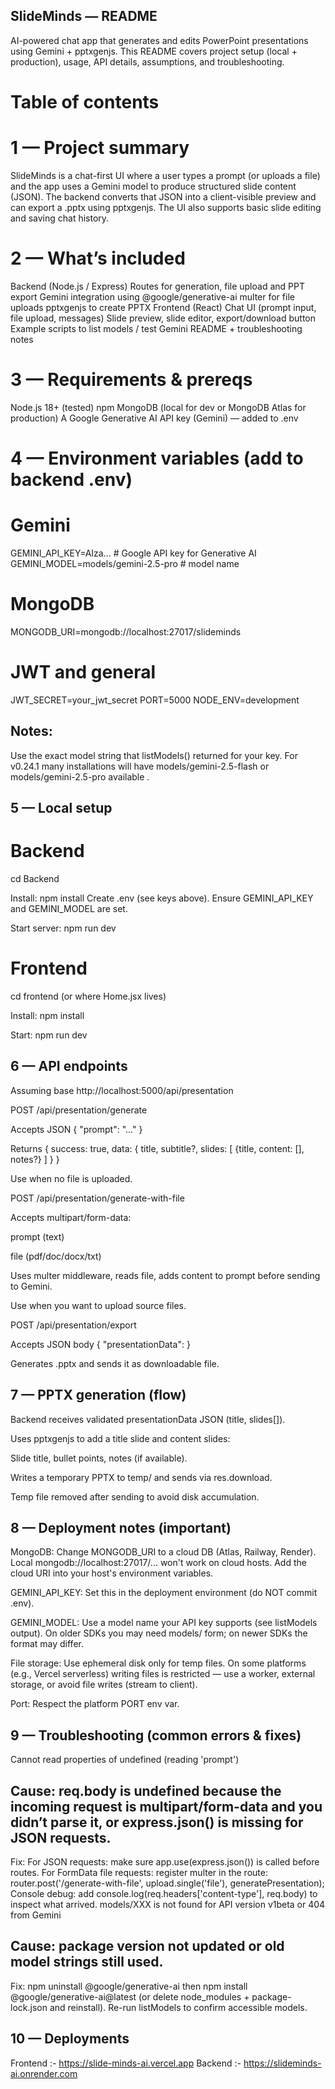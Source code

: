 ## SlideMinds — README

AI-powered chat app that generates and edits PowerPoint presentations using Gemini + pptxgenjs.
This README covers project setup (local + production), usage, API details, assumptions, and troubleshooting.


# Table of contents
# 1 — Project summary
SlideMinds is a chat-first UI where a user types a prompt (or uploads a file) and the app uses a Gemini model to produce structured slide content (JSON). The backend converts that JSON into a client-visible preview and can export a .pptx using pptxgenjs. The UI also supports basic slide editing and saving chat history.


# 2 — What’s included
Backend (Node.js / Express)
Routes for generation, file upload and PPT export
Gemini integration using @google/generative-ai
multer for file uploads
pptxgenjs to create PPTX
Frontend (React)
Chat UI (prompt input, file upload, messages)
Slide preview, slide editor, export/download button
Example scripts to list models / test Gemini
README + troubleshooting notes


# 3 — Requirements & prereqs
Node.js 18+ (tested)
npm
MongoDB (local for dev or MongoDB Atlas for production)
A Google Generative AI API key (Gemini) — added to .env


# 4 — Environment variables (add to backend .env)
# Gemini
GEMINI_API_KEY=AIza...         # Google API key for Generative AI
GEMINI_MODEL=models/gemini-2.5-pro   # model name 

# MongoDB
MONGODB_URI=mongodb://localhost:27017/slideminds

# JWT and general
JWT_SECRET=your_jwt_secret
PORT=5000
NODE_ENV=development


## Notes:
Use the exact model string that listModels() returned for your key. For v0.24.1 many installations will have models/gemini-2.5-flash or models/gemini-2.5-pro available .


## 5 — Local setup
# Backend
cd Backend

Install:
npm install
Create .env (see keys above). Ensure GEMINI_API_KEY and GEMINI_MODEL are set.

Start server:
npm run dev


# Frontend
cd frontend (or where Home.jsx lives)

Install:
npm install


Start:
npm run dev


## 6 — API endpoints

Assuming base http://localhost:5000/api/presentation

POST /api/presentation/generate

Accepts JSON { "prompt": "..." }

Returns { success: true, data: { title, subtitle?, slides: [ {title, content: [], notes?} ] } }

Use when no file is uploaded.

POST /api/presentation/generate-with-file

Accepts multipart/form-data:

prompt (text)

file (pdf/doc/docx/txt)

Uses multer middleware, reads file, adds content to prompt before sending to Gemini.

Use when you want to upload source files.

POST /api/presentation/export

Accepts JSON body { "presentationData": <the JSON slides> }

Generates .pptx and sends it as downloadable file.



## 7 — PPTX generation (flow)

Backend receives validated presentationData JSON (title, slides[]).

Uses pptxgenjs to add a title slide and content slides:

Slide title, bullet points, notes (if available).

Writes a temporary PPTX to temp/ and sends via res.download.

Temp file removed after sending to avoid disk accumulation.

## 8 — Deployment notes (important)

MongoDB: Change MONGODB_URI to a cloud DB (Atlas, Railway, Render). Local mongodb://localhost:27017/... won't work on cloud hosts. Add the cloud URI into your host's environment variables.

GEMINI_API_KEY: Set this in the deployment environment (do NOT commit .env).

GEMINI_MODEL: Use a model name your API key supports (see listModels output). On older SDKs you may need models/<name> form; on newer SDKs the format may differ.

File storage: Use ephemeral disk only for temp files. On some platforms (e.g., Vercel serverless) writing files is restricted — use a worker, external storage, or avoid file writes (stream to client).

Port: Respect the platform PORT env var.

## 9 — Troubleshooting (common errors & fixes)
Cannot read properties of undefined (reading 'prompt')
## Cause: req.body is undefined because the incoming request is multipart/form-data and you didn’t parse it, or express.json() is missing for JSON requests.

Fix:
For JSON requests: make sure app.use(express.json()) is called before routes.
For FormData file requests: register multer in the route:
router.post('/generate-with-file', upload.single('file'), generatePresentation);
Console debug: add console.log(req.headers['content-type'], req.body) to inspect what arrived.
models/XXX is not found for API version v1beta or 404 from Gemini

## Cause: package version not updated or old model strings still used.

Fix:
npm uninstall @google/generative-ai then npm install @google/generative-ai@latest (or delete node_modules + package-lock.json and reinstall). Re-run listModels to confirm accessible models.


## 10 — Deployments
Frontend :- https://slide-minds-ai.vercel.app
Backend :- https://slideminds-ai.onrender.com
